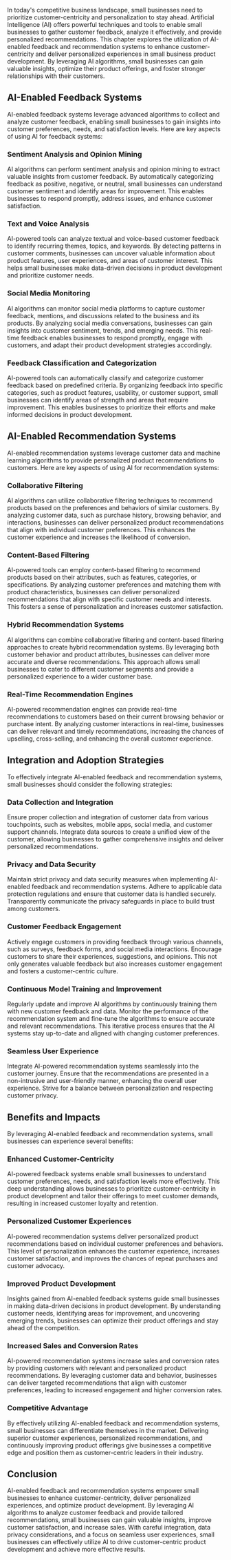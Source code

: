 
In today's competitive business landscape, small businesses need to prioritize customer-centricity and personalization to stay ahead. Artificial Intelligence (AI) offers powerful techniques and tools to enable small businesses to gather customer feedback, analyze it effectively, and provide personalized recommendations. This chapter explores the utilization of AI-enabled feedback and recommendation systems to enhance customer-centricity and deliver personalized experiences in small business product development. By leveraging AI algorithms, small businesses can gain valuable insights, optimize their product offerings, and foster stronger relationships with their customers.

## AI-Enabled Feedback Systems

AI-enabled feedback systems leverage advanced algorithms to collect and analyze customer feedback, enabling small businesses to gain insights into customer preferences, needs, and satisfaction levels. Here are key aspects of using AI for feedback systems:

### Sentiment Analysis and Opinion Mining

AI algorithms can perform sentiment analysis and opinion mining to extract valuable insights from customer feedback. By automatically categorizing feedback as positive, negative, or neutral, small businesses can understand customer sentiment and identify areas for improvement. This enables businesses to respond promptly, address issues, and enhance customer satisfaction.

### Text and Voice Analysis

AI-powered tools can analyze textual and voice-based customer feedback to identify recurring themes, topics, and keywords. By detecting patterns in customer comments, businesses can uncover valuable information about product features, user experiences, and areas of customer interest. This helps small businesses make data-driven decisions in product development and prioritize customer needs.

### Social Media Monitoring

AI algorithms can monitor social media platforms to capture customer feedback, mentions, and discussions related to the business and its products. By analyzing social media conversations, businesses can gain insights into customer sentiment, trends, and emerging needs. This real-time feedback enables businesses to respond promptly, engage with customers, and adapt their product development strategies accordingly.

### Feedback Classification and Categorization

AI-powered tools can automatically classify and categorize customer feedback based on predefined criteria. By organizing feedback into specific categories, such as product features, usability, or customer support, small businesses can identify areas of strength and areas that require improvement. This enables businesses to prioritize their efforts and make informed decisions in product development.

## AI-Enabled Recommendation Systems

AI-enabled recommendation systems leverage customer data and machine learning algorithms to provide personalized product recommendations to customers. Here are key aspects of using AI for recommendation systems:

### Collaborative Filtering

AI algorithms can utilize collaborative filtering techniques to recommend products based on the preferences and behaviors of similar customers. By analyzing customer data, such as purchase history, browsing behavior, and interactions, businesses can deliver personalized product recommendations that align with individual customer preferences. This enhances the customer experience and increases the likelihood of conversion.

### Content-Based Filtering

AI-powered tools can employ content-based filtering to recommend products based on their attributes, such as features, categories, or specifications. By analyzing customer preferences and matching them with product characteristics, businesses can deliver personalized recommendations that align with specific customer needs and interests. This fosters a sense of personalization and increases customer satisfaction.

### Hybrid Recommendation Systems

AI algorithms can combine collaborative filtering and content-based filtering approaches to create hybrid recommendation systems. By leveraging both customer behavior and product attributes, businesses can deliver more accurate and diverse recommendations. This approach allows small businesses to cater to different customer segments and provide a personalized experience to a wider customer base.

### Real-Time Recommendation Engines

AI-powered recommendation engines can provide real-time recommendations to customers based on their current browsing behavior or purchase intent. By analyzing customer interactions in real-time, businesses can deliver relevant and timely recommendations, increasing the chances of upselling, cross-selling, and enhancing the overall customer experience.

## Integration and Adoption Strategies

To effectively integrate AI-enabled feedback and recommendation systems, small businesses should consider the following strategies:

### Data Collection and Integration

Ensure proper collection and integration of customer data from various touchpoints, such as websites, mobile apps, social media, and customer support channels. Integrate data sources to create a unified view of the customer, allowing businesses to gather comprehensive insights and deliver personalized recommendations.

### Privacy and Data Security

Maintain strict privacy and data security measures when implementing AI-enabled feedback and recommendation systems. Adhere to applicable data protection regulations and ensure that customer data is handled securely. Transparently communicate the privacy safeguards in place to build trust among customers.

### Customer Feedback Engagement

Actively engage customers in providing feedback through various channels, such as surveys, feedback forms, and social media interactions. Encourage customers to share their experiences, suggestions, and opinions. This not only generates valuable feedback but also increases customer engagement and fosters a customer-centric culture.

### Continuous Model Training and Improvement

Regularly update and improve AI algorithms by continuously training them with new customer feedback and data. Monitor the performance of the recommendation system and fine-tune the algorithms to ensure accurate and relevant recommendations. This iterative process ensures that the AI systems stay up-to-date and aligned with changing customer preferences.

### Seamless User Experience

Integrate AI-powered recommendation systems seamlessly into the customer journey. Ensure that the recommendations are presented in a non-intrusive and user-friendly manner, enhancing the overall user experience. Strive for a balance between personalization and respecting customer privacy.

## Benefits and Impacts

By leveraging AI-enabled feedback and recommendation systems, small businesses can experience several benefits:

### Enhanced Customer-Centricity

AI-powered feedback systems enable small businesses to understand customer preferences, needs, and satisfaction levels more effectively. This deep understanding allows businesses to prioritize customer-centricity in product development and tailor their offerings to meet customer demands, resulting in increased customer loyalty and retention.

### Personalized Customer Experiences

AI-powered recommendation systems deliver personalized product recommendations based on individual customer preferences and behaviors. This level of personalization enhances the customer experience, increases customer satisfaction, and improves the chances of repeat purchases and customer advocacy.

### Improved Product Development

Insights gained from AI-enabled feedback systems guide small businesses in making data-driven decisions in product development. By understanding customer needs, identifying areas for improvement, and uncovering emerging trends, businesses can optimize their product offerings and stay ahead of the competition.

### Increased Sales and Conversion Rates

AI-powered recommendation systems increase sales and conversion rates by providing customers with relevant and personalized product recommendations. By leveraging customer data and behavior, businesses can deliver targeted recommendations that align with customer preferences, leading to increased engagement and higher conversion rates.

### Competitive Advantage

By effectively utilizing AI-enabled feedback and recommendation systems, small businesses can differentiate themselves in the market. Delivering superior customer experiences, personalized recommendations, and continuously improving product offerings give businesses a competitive edge and position them as customer-centric leaders in their industry.

## Conclusion

AI-enabled feedback and recommendation systems empower small businesses to enhance customer-centricity, deliver personalized experiences, and optimize product development. By leveraging AI algorithms to analyze customer feedback and provide tailored recommendations, small businesses can gain valuable insights, improve customer satisfaction, and increase sales. With careful integration, data privacy considerations, and a focus on seamless user experiences, small businesses can effectively utilize AI to drive customer-centric product development and achieve more effective results.
